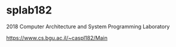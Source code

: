 # splab182

2018 Computer Architecture and System Programming Laboratory

https://www.cs.bgu.ac.il/~caspl182/Main
